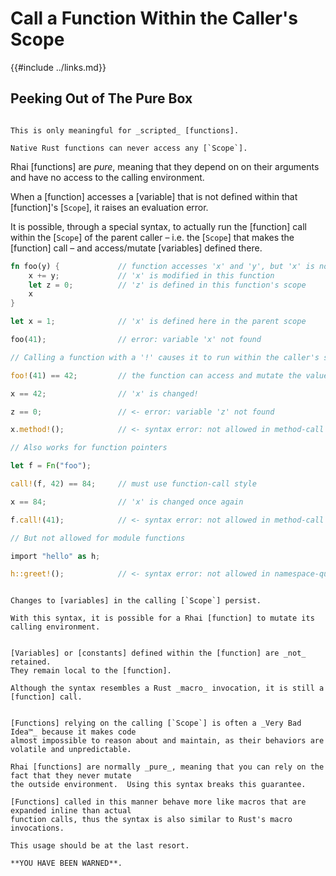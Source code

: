 Call a Function Within the Caller's Scope
=========================================

{{#include ../links.md}}


Peeking Out of The Pure Box
---------------------------

```admonish info.side "Only scripts"

This is only meaningful for _scripted_ [functions].

Native Rust functions can never access any [`Scope`].
```

Rhai [functions] are _pure_, meaning that they depend on on their arguments and have no access to
the calling environment.

When a [function] accesses a [variable] that is not defined within that [function]'s [`Scope`],
it raises an evaluation error.

It is possible, through a special syntax, to actually run the [function] call within the [`Scope`]
of the parent caller &ndash; i.e. the [`Scope`] that makes the [function] call &ndash; and
access/mutate [variables] defined there.


```rust
fn foo(y) {             // function accesses 'x' and 'y', but 'x' is not defined
    x += y;             // 'x' is modified in this function
    let z = 0;          // 'z' is defined in this function's scope
    x
}

let x = 1;              // 'x' is defined here in the parent scope

foo(41);                // error: variable 'x' not found

// Calling a function with a '!' causes it to run within the caller's scope

foo!(41) == 42;         // the function can access and mutate the value of 'x'!

x == 42;                // 'x' is changed!

z == 0;                 // <- error: variable 'z' not found

x.method!();            // <- syntax error: not allowed in method-call style

// Also works for function pointers

let f = Fn("foo");

call!(f, 42) == 84;     // must use function-call style

x == 84;                // 'x' is changed once again

f.call!(41);            // <- syntax error: not allowed in method-call style

// But not allowed for module functions

import "hello" as h;

h::greet!();            // <- syntax error: not allowed in namespace-qualified calls
```

```admonish danger.small "The caller's scope can be mutated"

Changes to [variables] in the calling [`Scope`] persist.

With this syntax, it is possible for a Rhai [function] to mutate its calling environment.
```

```admonish warning.small "New variables are not retained"

[Variables] or [constants] defined within the [function] are _not_ retained.
They remain local to the [function].

Although the syntax resembles a Rust _macro_ invocation, it is still a [function] call.
```


```admonish danger "Caveat emptor"

[Functions] relying on the calling [`Scope`] is often a _Very Bad Idea™_ because it makes code
almost impossible to reason about and maintain, as their behaviors are volatile and unpredictable.

Rhai [functions] are normally _pure_, meaning that you can rely on the fact that they never mutate
the outside environment.  Using this syntax breaks this guarantee.

[Functions] called in this manner behave more like macros that are expanded inline than actual
function calls, thus the syntax is also similar to Rust's macro invocations.

This usage should be at the last resort.

**YOU HAVE BEEN WARNED**.
```

